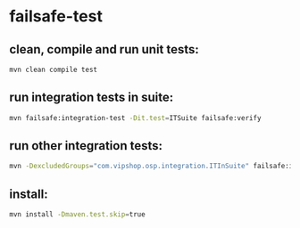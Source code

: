 # failsafe-test
## clean, compile and run unit tests:
```bash
mvn clean compile test
```
## run integration tests in suite:
```bash
mvn failsafe:integration-test -Dit.test=ITSuite failsafe:verify
```
## run other integration tests:
```bash
mvn -DexcludedGroups="com.vipshop.osp.integration.ITInSuite" failsafe:integration-test failsafe:verify
```
## install:
```bash
mvn install -Dmaven.test.skip=true
```
